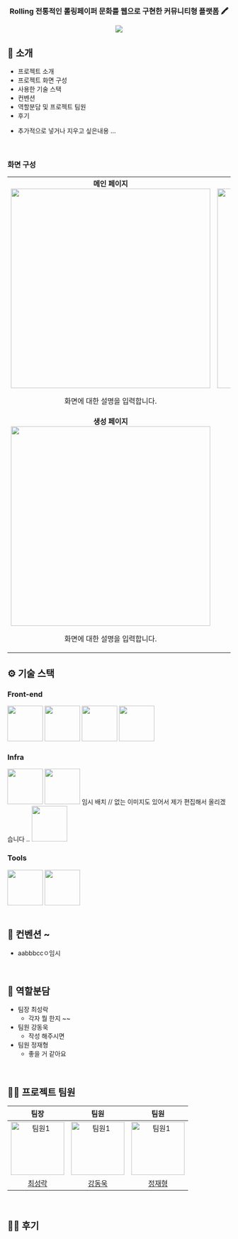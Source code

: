 

<div align="center">

<!-- logo -->


### Rolling 전통적인 롤링페이퍼 문화를 웹으로 구현한 커뮤니티형 플랫폼 🖍️

[<img src="https://img.shields.io/badge/프로젝트 기간-2024.12.10~2024.12.27-fab2ac?style=flat&logo=&logoColor=white" />]()

</div> 

## 📝 소개

- 프로젝트 소개
- 프로젝트 화면 구성
- 사용한 기술 스택
- 컨벤션
- 역할분담 및 프로젝트 팀원
- 후기

+ 추가적으로 넣거나 지우고 싶은내용 ... 

<br />

### 화면 구성
<table>
  <tr>
    <td align="center">
      <strong>메인 페이지</strong><br/>
      <img src="https://user-images.githubusercontent.com/80824750/208456048-acbf44a8-cd71-4132-b35a-500047adbe1c.gif" width="450"/>
      <p>화면에 대한 설명을 입력합니다.</p>
    </td>
    <td align="center">
      <strong>디테일 페이지</strong><br/>
      <img src="https://user-images.githubusercontent.com/80824750/208456234-fb5fe434-aa65-4d7a-b955-89098d5bbe0b.gif" width="450"/>
      <p>화면에 대한 설명을 입력합니다.</p>
    </td>
  </tr>
  <tr>
    <td align="center">
      <strong>생성 페이지</strong><br/>
      <img src="https://user-images.githubusercontent.com/80824750/208456234-fb5fe434-aa65-4d7a-b955-89098d5bbe0b.gif" width="450"/>
      <p>화면에 대한 설명을 입력합니다.</p>
    </td>
    <td></td> <!-- 두 번째 칸을 비워둘 수 있습니다. -->
  </tr>
</table>


## ⚙ 기술 스택

### Front-end
<div>
<img src="https://github.com/yewon-Noh/readme-template/blob/main/skills/JavaScript.png?raw=true" width="80">
<img src="https://github.com/yewon-Noh/readme-template/blob/main/skills/React.png?raw=true" width="80">
<img src="https://github.com/yewon-Noh/readme-template/blob/main/skills/HTMLCSS.png?raw=true" width="80">
<img src="https://github.com/yewon-Noh/readme-template/blob/main/skills/StyledComponents.png?raw=true" width="80">

 
</div>

### Infra
<div>
<img src="https://github.com/yewon-Noh/readme-template/blob/main/skills/AWSEC2.png?raw=true" width="80">
<img src="https://github.com/yewon-Noh/readme-template/blob/main/skills/Discord.png?raw=true" width="80">
임시 배치 // 없는 이미지도 있어서 제가 편집해서 올리겠습니다 .. 
<img src="https://github.com/yewon-Noh/readme-template/blob/main/skills/Figma.png?raw=true" width="80">
</div>

### Tools
<div>
<img src="https://github.com/yewon-Noh/readme-template/blob/main/skills/Github.png?raw=true" width="80">
<img src="https://github.com/yewon-Noh/readme-template/blob/main/skills/Notion.png?raw=true" width="80">
</div>

<br />

## 🤔 컨벤션 ~ 
- aabbbccㅇ임시


<br />

## 🤔 역할분담
- 팀장 최성락
    - 각자 뭘 한지 ~~
- 팀원 강동욱
    - 작성 해주시면
- 팀원 정재형
    - 좋을 거 같아요 

<br />

## 💁‍♂️ 프로젝트 팀원
|팀장|팀원|팀원|
|:---:|:---:|:---:|
| <img src="https://github.com/rak517.png" alt="팀원1" style="width: 120px; height: 120px;"/> | <img src="https://github.com/ko777y.png" alt="팀원1" style="width: 120px; height: 120px;"/> |<img src="https://github.com/jaehyeongjung.png" alt="팀원1" style="width: 120px; height: 120px;"/> |
|[최성락](https://github.com/rak517)|[강동욱](https://github.com/ko777y)|[정재형](https://github.com/jaehyeongjung)|

<br />

## 💁‍♂️ 후기 




